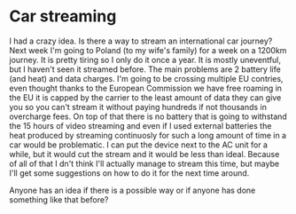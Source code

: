 # Car streaming

I had a crazy idea. Is there a way to stream an international car journey? Next week I'm going to Poland (to my wife's family) for a week on a 1200km journey. It is pretty tiring so I only do it once a year. It is mostly uneventful, but I haven't seen it streamed before. The main problems are 2 battery life (and heat) and data charges. I'm going to be crossing multiple EU contries, even thought thanks to the European Commission we have free roaming in the EU it is capped by the carrier to the least amount of data they can give you so you can't stream it without paying hundreds if not thousands in overcharge fees. On top of that there is no battery that is going to withstand the 15 hours of video streaming and even if I used external batteries the heat produced by streaming continuosly for such a long amount of time in a car would be problematic. I can put the device next to the AC unit for a while, but it would cut the stream and it would be less than ideal. Because of all of that I dn't think I'll actually manage to stream this time, but maybe I'll get some suggestions on how to do it for the next time around.

Anyone has an idea if there is a possible way or if anyone has done something like that before?
